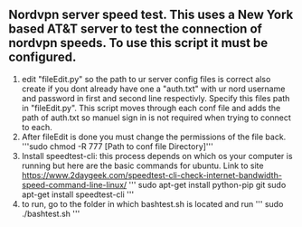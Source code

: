 Nordvpn server speed test. This uses a New York based AT&T server to test the connection of nordvpn speeds. To use this script it must be configured. 
-------------------------
1. edit "fileEdit.py" so the path to ur server config files is correct also create if you dont already have one a "auth.txt" with ur nord username and password in first and second line respectivly. Specify this files path in "fileEdit.py". This script moves through each conf file and adds the path of auth.txt so manuel sign in is not required when trying to connect to each.
2. After fileEdit is done you must change the permissions of the file back.
'''sudo chmod -R 777 [Path to conf file Directory]'''
3. Install speedtest-cli: this process depends on which os your computer is running but here are the basic commands for ubuntu. Link to site https://www.2daygeek.com/speedtest-cli-check-internet-bandwidth-speed-command-line-linux/ 
''' 
sudo apt-get install python-pip git
sudo apt-get install speedtest-cli
'''
4. to run, go to the folder in which bashtest.sh is located and run
'''
sudo ./bashtest.sh
'''
